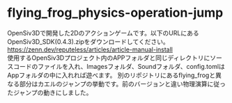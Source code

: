 # flying_frog_physics-operation-jump
OpenSiv3Dで開発した2Dのアクションゲームです。以下のURLにあるOpenSiv3D_SDK(0.4.3).zipをダウンロードしてください。<br>
https://zenn.dev/reputeless/articles/article-manual-install<br>
使用するOpenSiv3Dプロジェクト内のAPPフォルダと同じディレクトリにソースコードのファイルを入れ、Imagesフォルダ、Soundフォルダ、config.tomlはAppフォルダの中に入れれば遊べます。
別のリポジトリにあるflying_frogと異なる部分はカエルのジャンプの挙動です。前のバージョンと違い物理演算に従ったジャンプの動きにしました。
